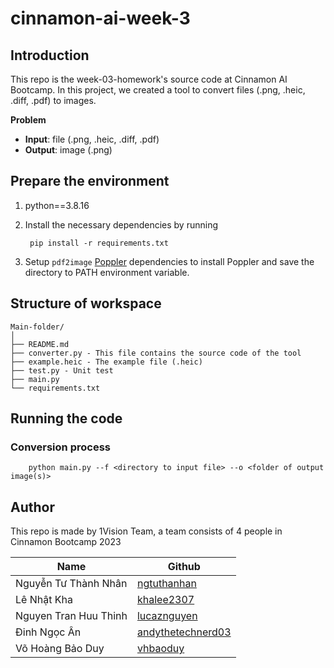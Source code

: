 # cinnamon-ai-week-3

## Introduction

This repo is the week-03-homework's source code at Cinnamon AI Bootcamp. In this project, we created a tool to convert files (.png, .heic, .diff, .pdf) to images.

**Problem**

  - **Input**: file (.png, .heic, .diff, .pdf)
  - **Output**: image (.png)

## Prepare the environment

1. python==3.8.16
2. Install the necessary dependencies by running

        pip install -r requirements.txt
   
2. Setup ```pdf2image``` [Poppler](https://pypi.org/project/pdf2image/) dependencies to install Poppler and save the directory to PATH environment variable.

## Structure of workspace

```
Main-folder/
│
├── README.md
├── converter.py - This file contains the source code of the tool
├── example.heic - The example file (.heic)
├── test.py - Unit test
├── main.py
└── requirements.txt
```

## Running the code

### Conversion process

        python main.py --f <directory to input file> --o <folder of output image(s)>

## Author

This repo is made by 1Vision Team, a team consists of 4 people in Cinnamon Bootcamp 2023

| Name | Github |
|-|-|
| Nguyễn Tư Thành Nhân | [ngtuthanhan](https://github.com/ngtuthanhan) |
| Lê Nhật Kha | [khalee2307](https://github.com/KhaLee2307) |
| Nguyen Tran Huu Thinh | [lucaznguyen](https://github.com/lucaznguyen) |
| Đinh Ngọc Ân | [andythetechnerd03](https://github.com/andythetechnerd03) |
| Võ Hoàng Bảo Duy | [vhbaoduy](https://github.com/vhbaoduy) |
